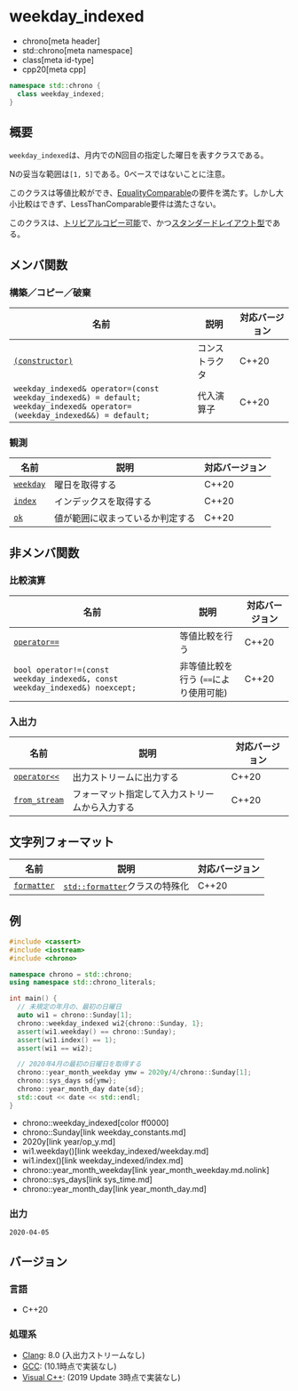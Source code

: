 # weekday_indexed
* chrono[meta header]
* std::chrono[meta namespace]
* class[meta id-type]
* cpp20[meta cpp]

```cpp
namespace std::chrono {
  class weekday_indexed;
}
```

## 概要
`weekday_indexed`は、月内でのN回目の指定した曜日を表すクラスである。

Nの妥当な範囲は`[1, 5]`である。0ベースではないことに注意。

このクラスは等値比較ができ、[EqualityComparable](/reference/concepts/equality_comparable.md)の要件を満たす。しかし大小比較はできず、LessThanComparable要件は満たさない。

このクラスは、[トリビアルコピー可能](/reference/type_traits/is_trivially_copyable.md)で、かつ[スタンダードレイアウト型](/reference/type_traits/is_standard_layout.md)である。


## メンバ関数
### 構築／コピー／破棄

| 名前 | 説明 | 対応バージョン |
|------|------|----------------|
| [`(constructor)`](weekday_indexed/op_constructor.md) | コンストラクタ | C++20 |
| `weekday_indexed& operator=(const weekday_indexed&) = default;`<br/> `weekday_indexed& operator=(weekday_indexed&&) = default;` | 代入演算子 | C++20 |


### 観測

| 名前 | 説明 | 対応バージョン |
|------|------|----------------|
| [`weekday`](weekday_indexed/weekday.md) | 曜日を取得する | C++20 |
| [`index`](weekday_indexed/index.md) | インデックスを取得する | C++20 |
| [`ok`](weekday_indexed/ok.md) | 値が範囲に収まっているか判定する | C++20 |


## 非メンバ関数
### 比較演算

| 名前 | 説明 | 対応バージョン |
|------|------|----------------|
| [`operator==`](weekday_indexed/op_equal.md) | 等値比較を行う | C++20 |
| `bool operator!=(const weekday_indexed&, const weekday_indexed&) noexcept;` | 非等値比較を行う (`==`により使用可能) | C++20 |


### 入出力

| 名前 | 説明 | 対応バージョン |
|------|------|----------------|
| [`operator<<`](weekday_indexed/op_ostream.md.nolink)   | 出力ストリームに出力する | C++20 |
| [`from_stream`](weekday_indexed/from_stream.md.nolink) | フォーマット指定して入力ストリームから入力する | C++20 |


## 文字列フォーマット

| 名前 | 説明 | 対応バージョン |
|------|------|----------------|
| [`formatter`](weekday_indexed/formatter.md.nolink) | [`std::formatter`](/reference/format/formatter.md)クラスの特殊化 | C++20 |


## 例
```cpp example
#include <cassert>
#include <iostream>
#include <chrono>

namespace chrono = std::chrono;
using namespace std::chrono_literals;

int main() {
  // 未規定の年月の、最初の日曜日
  auto wi1 = chrono::Sunday[1];
  chrono::weekday_indexed wi2{chrono::Sunday, 1};
  assert(wi1.weekday() == chrono::Sunday);
  assert(wi1.index() == 1);
  assert(wi1 == wi2);

  // 2020年4月の最初の日曜日を取得する
  chrono::year_month_weekday ymw = 2020y/4/chrono::Sunday[1];
  chrono::sys_days sd{ymw};
  chrono::year_month_day date{sd};
  std::cout << date << std::endl;
}
```
* chrono::weekday_indexed[color ff0000]
* chrono::Sunday[link weekday_constants.md]
* 2020y[link year/op_y.md]
* wi1.weekday()[link weekday_indexed/weekday.md]
* wi1.index()[link weekday_indexed/index.md]
* chrono::year_month_weekday[link year_month_weekday.md.nolink]
* chrono::sys_days[link sys_time.md]
* chrono::year_month_day[link year_month_day.md]

### 出力
```
2020-04-05
```

## バージョン
### 言語
- C++20

### 処理系
- [Clang](/implementation.md#clang): 8.0 (入出力ストリームなし)
- [GCC](/implementation.md#gcc): (10.1時点で実装なし)
- [Visual C++](/implementation.md#visual_cpp): (2019 Update 3時点で実装なし)


